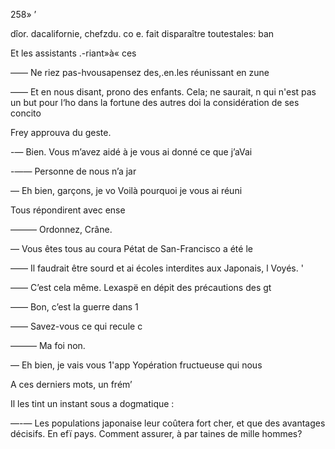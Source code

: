 258» ’

dîor. dacalifornie, chefzdu. co e.
fait disparaître toutestales: ban

Et les assistants .-riant»à« ces

—— Ne riez pas-hvousapensez
des,.en.les réunissant en zune

—— Et en nous disant, prono
des enfants. Cela; ne saurait, n
qui n'est pas un but pour l‘ho
dans la fortune des autres doi
la considération de ses concito

Frey approuva du geste.

-— Bien. Vous m’avez aidé à
je vous ai donné ce que j’aVai

-—— Personne de nous n’a jar

— Eh bien, garçons, je vo
Voilà pourquoi je vous ai réuni

Tous répondirent avec ense

——— Ordonnez, Crâne.

— Vous êtes tous au coura
Pétat de San-Francisco a été le

—— Il faudrait être sourd et ai
écoles interdites aux Japonais, l
Voyés. '

—— C’est cela même. Lexaspë
en dépit des précautions des gt

—— Bon, c’est la guerre dans 1

—— Savez-vous ce qui recule c

——— Ma foi non.

— Eh bien, je vais vous 1'app
Yopération fructueuse qui nous

A ces derniers mots, un frém’

Il les tint un instant sous a
dogmatique :

—-— Les populations japonaise
leur coûtera fort cher, et que
des avantages décisifs. En efï
pays. Comment assurer, à par
taines de mille hommes?

